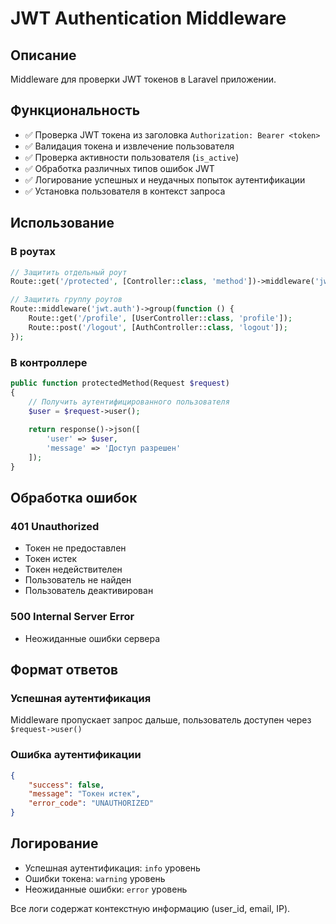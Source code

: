 # JWT Authentication Middleware

## Описание
Middleware для проверки JWT токенов в Laravel приложении.

## Функциональность
- ✅ Проверка JWT токена из заголовка `Authorization: Bearer <token>`
- ✅ Валидация токена и извлечение пользователя
- ✅ Проверка активности пользователя (`is_active`)
- ✅ Обработка различных типов ошибок JWT
- ✅ Логирование успешных и неудачных попыток аутентификации
- ✅ Установка пользователя в контекст запроса

## Использование

### В роутах
```php
// Защитить отдельный роут
Route::get('/protected', [Controller::class, 'method'])->middleware('jwt.auth');

// Защитить группу роутов
Route::middleware('jwt.auth')->group(function () {
    Route::get('/profile', [UserController::class, 'profile']);
    Route::post('/logout', [AuthController::class, 'logout']);
});
```

### В контроллере
```php
public function protectedMethod(Request $request)
{
    // Получить аутентифицированного пользователя
    $user = $request->user();
    
    return response()->json([
        'user' => $user,
        'message' => 'Доступ разрешен'
    ]);
}
```

## Обработка ошибок

### 401 Unauthorized
- Токен не предоставлен
- Токен истек
- Токен недействителен
- Пользователь не найден
- Пользователь деактивирован

### 500 Internal Server Error
- Неожиданные ошибки сервера

## Формат ответов

### Успешная аутентификация
Middleware пропускает запрос дальше, пользователь доступен через `$request->user()`

### Ошибка аутентификации
```json
{
    "success": false,
    "message": "Токен истек",
    "error_code": "UNAUTHORIZED"
}
```

## Логирование
- Успешная аутентификация: `info` уровень
- Ошибки токена: `warning` уровень  
- Неожиданные ошибки: `error` уровень

Все логи содержат контекстную информацию (user_id, email, IP).
